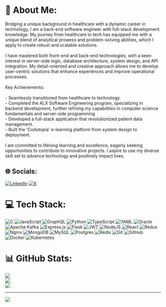 # 💫 About Me:
Bridging a unique background in healthcare with a dynamic career in technology, I am a back-end software engineer with full-stack development knowledge. My journey from healthcare to tech has equipped me with a unique blend of analytical prowess and problem-solving abilities, which I apply to create robust and scalable solutions.<br><br>I have mastered both front-end and back-end technologies, with a keen interest in server-side logic, database architecture, system design, and API integration. My detail-oriented and creative approach allows me to develop user-centric solutions that enhance experiences and improve operational processes.<br><br>Key Achievements:<br><br>- Seamlessly transitioned from healthcare to technology.<br>- Completed the ALX Software Engineering program, specializing in backend development, further refining my capabilities in computer science fundamentals and server-side programming<br>- Developed a full-stack application that revolutionized patient data management.<br>- Built the 'Codutopia' e-learning platform from system design to deployment.<br><br>I am committed to lifelong learning and excellence, eagerly seeking opportunities to contribute to innovative projects. I aspire to use my diverse skill set to advance technology and positively impact lives.


## 🌐 Socials:
[![LinkedIn](https://img.shields.io/badge/LinkedIn-%230077B5.svg?logo=linkedin&logoColor=white)](https://linkedin.com/in/amgadfikry) [![X](https://img.shields.io/badge/X-black.svg?logo=X&logoColor=white)](https://x.com/amgadfikry) 

# 💻 Tech Stack:
![C](https://img.shields.io/badge/c-%2300599C.svg?style=for-the-badge&logo=c&logoColor=white) ![JavaScript](https://img.shields.io/badge/javascript-%23323330.svg?style=for-the-badge&logo=javascript&logoColor=%23F7DF1E) ![GraphQL](https://img.shields.io/badge/-GraphQL-E10098?style=for-the-badge&logo=graphql&logoColor=white) ![Python](https://img.shields.io/badge/python-3670A0?style=for-the-badge&logo=python&logoColor=ffdd54) ![TypeScript](https://img.shields.io/badge/typescript-%23007ACC.svg?style=for-the-badge&logo=typescript&logoColor=white) ![YAML](https://img.shields.io/badge/yaml-%23ffffff.svg?style=for-the-badge&logo=yaml&logoColor=151515) ![Oracle](https://img.shields.io/badge/Oracle-F80000?style=for-the-badge&logo=oracle&logoColor=white) ![Apache Kafka](https://img.shields.io/badge/Apache%20Kafka-000?style=for-the-badge&logo=apachekafka) ![Express.js](https://img.shields.io/badge/express.js-%23404d59.svg?style=for-the-badge&logo=express&logoColor=%2361DAFB) ![Flask](https://img.shields.io/badge/flask-%23000.svg?style=for-the-badge&logo=flask&logoColor=white) ![JWT](https://img.shields.io/badge/JWT-black?style=for-the-badge&logo=JSON%20web%20tokens) ![NodeJS](https://img.shields.io/badge/node.js-6DA55F?style=for-the-badge&logo=node.js&logoColor=white) ![React](https://img.shields.io/badge/react-%2320232a.svg?style=for-the-badge&logo=react&logoColor=%2361DAFB) ![Redux](https://img.shields.io/badge/redux-%23593d88.svg?style=for-the-badge&logo=redux&logoColor=white) ![Nginx](https://img.shields.io/badge/nginx-%23009639.svg?style=for-the-badge&logo=nginx&logoColor=white) ![MongoDB](https://img.shields.io/badge/MongoDB-%234ea94b.svg?style=for-the-badge&logo=mongodb&logoColor=white) ![MySQL](https://img.shields.io/badge/mysql-4479A1.svg?style=for-the-badge&logo=mysql&logoColor=white) ![Postgres](https://img.shields.io/badge/postgres-%23316192.svg?style=for-the-badge&logo=postgresql&logoColor=white) ![Redis](https://img.shields.io/badge/redis-%23DD0031.svg?style=for-the-badge&logo=redis&logoColor=white) ![Git](https://img.shields.io/badge/git-%23F05033.svg?style=for-the-badge&logo=git&logoColor=white) ![GitHub](https://img.shields.io/badge/github-%23121011.svg?style=for-the-badge&logo=github&logoColor=white) ![Docker](https://img.shields.io/badge/docker-%230db7ed.svg?style=for-the-badge&logo=docker&logoColor=white) ![Kubernetes](https://img.shields.io/badge/kubernetes-%23326ce5.svg?style=for-the-badge&logo=kubernetes&logoColor=white)
# 📊 GitHub Stats:
![](https://github-readme-stats.vercel.app/api?username=amgadfikry&theme=default&hide_border=false&include_all_commits=false&count_private=false)<br/>
![](https://github-readme-streak-stats.herokuapp.com/?user=amgadfikry&theme=default&hide_border=false)<br/>
![](https://github-readme-stats.vercel.app/api/top-langs/?username=amgadfikry&theme=default&hide_border=false&include_all_commits=false&count_private=false&layout=compact)

---
[![](https://visitcount.itsvg.in/api?id=amgadfikry&icon=0&color=1)](https://visitcount.itsvg.in)

<!-- Proudly created with GPRM ( https://gprm.itsvg.in ) -->
